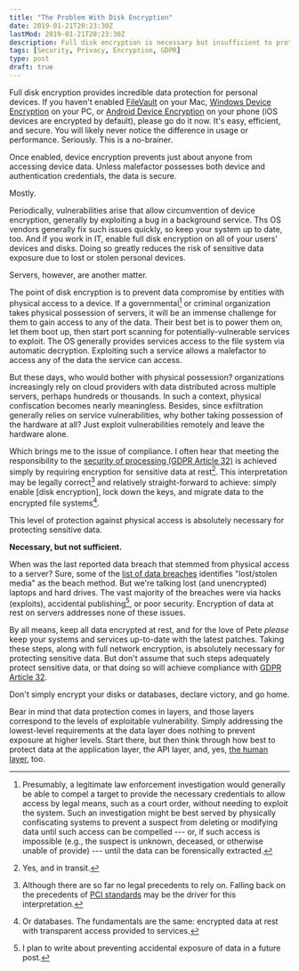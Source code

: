 ```yaml
---
title: "The Problem With Disk Encryption"
date: 2019-01-21T20:23:30Z
lastMod: 2019-01-21T20:23:30Z
description: Full disk encryption is necessary but insufficient to protect sensitive and personal data under the GDPR.
tags: [Security, Privacy, Encryption, GDPR]
type: post
draft: true
---
```


Full disk encryption provides incredible data protection for personal devices.
If you haven't enabled [FileVault] on your Mac, [Windows Device Encryption] on
your PC, or [Android Device Encryption] on your phone (iOS devices are encrypted
by default), please go do it now. It's easy, efficient, and secure. You will
likely never notice the difference in usage or performance. Seriously. This is a
no-brainer.

Once enabled, device encryption prevents just about anyone from accessing device
data. Unless malefactor possesses both device and authentication credentials,
the data is secure.

Mostly.

Periodically, vulnerabilities arise that allow circumvention of device
encryption, generally by exploiting a bug in a background service. Ths OS
vendors generally fix such issues quickly, so keep your system up to date, too.
And if you work in IT, enable full disk encryption on all of your users' devices
and disks. Doing so greatly reduces the risk of sensitive data exposure due to
lost or stolen personal devices.

Servers, however, are another matter.

The point of disk encryption is to prevent data compromise by entities with
physical access to a device. If a governmental[^law-enforcement-access] or
criminal organization takes physical possession of servers, it will be an
immense challenge for them to gain access to any of the data. Their best bet is
to power them on, let them boot up, then start port scanning for
potentially-vulnerable services to exploit. The OS generally provides
services access to the file system via automatic decryption. Exploiting such
a service allows a malefactor to access any of the data the service can
access.

But these days, who would bother with physical possession? organizations
increasingly rely on cloud providers with data distributed across multiple
servers, perhaps hundreds or thousands. In such a context, physical confiscation
becomes nearly meaningless. Besides, since exfiltration generally relies on
service vulnerabilities, why bother taking possession of the hardware at all?
Just exploit vulnerabilities remotely and leave the hardware alone.

Which brings me to the issue of compliance. I often hear that meeting the
responsibility to the [security of processing (GDPR Article 32)][GDPR-32] is
achieved simply by requiring encryption for sensitive data at
rest[^and-in-transit]. This interpretation may be legally
correct[^gdpr-precedents] and relatively straight-forward to achieve: simply
enable [disk encryption], lock down the keys, and migrate data to the encrypted
file systems[^or-databases].

This level of protection against physical access is absolutely necessary for
protecting sensitive data.

**Necessary, but not sufficient.**

When was the last reported data breach that stemmed from physical access to a
server? Sure, some of the [list of data breaches] identifies "lost/stolen media"
as the beach method. But we're talking lost (and unencrypted) laptops and hard
drives. The vast majority of the breaches were via hacks (exploits), accidental
publishing[^more-on-access-later], or poor security. Encryption of data at rest
on servers addresses none of these issues.

By all means, keep all data encrypted at rest, and for the love of Pete *please*
keep your systems and services up-to-date with the latest patches. Taking these
steps, along with full network encryption, is absolutely necessary for
protecting sensitive data. But don't assume that such steps adequately protect
sensitive data, or that doing so will achieve compliance with
[GDPR Article 32][GDPR-32].

Don't simply encrypt your disks or databases, declare victory, and go home.

Bear in mind that data protection comes in layers, and those layers correspond
to the levels of exploitable vulnerability. Simply addressing the lowest-level
requirements at the data layer does nothing to prevent exposure at higher
levels. Start there, but then think through how best to protect data at the
application layer, the API layer, and, yes, [the human layer], too.

  [^law-enforcement-access]: Presumably, a legitimate law enforcement
    investigation would generally be able to compel a target to provide the
    necessary credentials to allow access by legal means, such as a court order,
    without needing to exploit the system. Such an investigation might be best
    served by physically confiscating systems to prevent a suspect from deleting
    or modifying data until such access can be compelled --- or, if such access
    is impossible (e.g., the suspect is unknown, deceased, or otherwise unable
    of provide) --- until the data can be forensically extracted.
  [^and-in-transit]: Yes, and in transit.
  [^gdpr-precedents]: Although there are so far no legal precedents to rely on.
    Falling back on the precedents of [PCI standards] may be the driver for this
    interpretation.
  [^or-databases]: Or databases. The fundamentals are the same: encrypted data
    at rest with transparent access provided to services.
  [^more-on-access-later]: I plan to write about preventing accidental exposure
    of data in a future post.

  [FileVault]: https://support.apple.com/en-us/HT204837
    "Apple Support: “Use FileVault to encrypt the startup disk on your Mac”"
  [Windows Device Encryption]:
    https://support.microsoft.com/en-us/help/4028713/windows-10-turn-on-device-encryption
    "Windows Support: “Turn on device encryption”"
  [Android Device Encryption]:
    https://docs.microsoft.com/en-us/intune-user-help/encrypt-your-device-android
    "Microsoft: “How to protect your Android device using encryption”"
  [GDPR-32]: https://gdpr-info.eu/art-32-gdpr/ "Art. 32 GDPR: Security of processing"
  [PCI standards]: https://www.pcisecuritystandards.org
  [list of data breaches]: https://en.wikipedia.org/wiki/List_of_data_breaches
  [the human layer]: https://en.wikipedia.org/wiki/Layer_8 "Wikipedia: “Layer 8”"